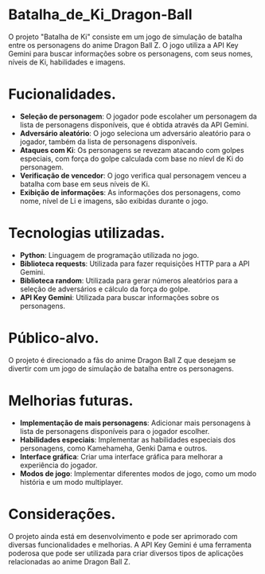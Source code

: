 # Batalha_de_Ki_Dragon-Ball

O projeto "Batalha de Ki" consiste em um jogo de simulação de batalha entre os personagens do anime Dragon Ball Z. O jogo utiliza a API Key Gemini para buscar informações sobre os personagens, com seus nomes, níveis de Ki, habilidades e imagens.

# Fucionalidades.

- **Seleção de personagem**: O jogador pode escolaher um personagem da lista de personagens disponíveis, que é obtida através da API Gemini.
- **Adversário aleatório**: O jogo seleciona um adversário aleatório para o jogador, também da lista de personagens disponíveis.
- **Ataques com Ki**: Os personagens se revezam atacando com golpes especiais, com força do golpe calculada com base no níevl de Ki do personagem.
- **Verificação de vencedor**: O jogo verifica qual personagem venceu a batalha com base em seus níveis de Ki.
- **Exibição de informações**: As informações dos personagens, como nome, nível de Li e imagens, são exibidas durante o jogo. 

# Tecnologias utilizadas.

- **Python**: Linguagem de programação utilizada no jogo.
- **Biblioteca requests**: Utilizada para fazer requisições HTTP para a API Gemini.
- **Biblioteca random**: Utilizada para gerar números aleatórios para a seleção de adversários e cálculo da força do golpe.
- **API Key Gemini**: Utilizada para buscar informações sobre os personagens. 

# Público-alvo.

O projeto é direcionado a fãs do anime Dragon Ball Z que desejam se divertir com um jogo de simulação de batalha entre os personagens.

# Melhorias futuras.

- **Implementação de mais personagens**: Adicionar mais personagens à lista de personagens disponíveis para o jogador escolher.
- **Habilidades especiais**: Implementar as habilidades especiais dos personagens, como Kamehameha, Genki Dama e outros.
- **Interface gráfica**: Criar uma interface gráfica para melhorar a experiência do jogador.
- **Modos de jogo**: Implementar diferentes modos de jogo, como um modo história e um modo multiplayer.

# Considerações.

O projeto ainda está em desenvolvimento e pode ser aprimorado com diversas funcionalidades e melhorias. A API Key Gemini é uma ferramenta poderosa que pode ser utilizada para criar diversos tipos de aplicações relacionadas ao anime Dragon Ball Z.

